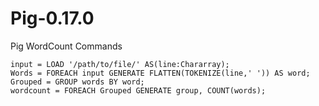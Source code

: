 # Pig-0.17.0

Pig WordCount Commands

```
input = LOAD '/path/to/file/' AS(line:Chararray);
Words = FOREACH input GENERATE FLATTEN(TOKENIZE(line,' ')) AS word;
Grouped = GROUP words BY word;
wordcount = FOREACH Grouped GENERATE group, COUNT(words); 
```
